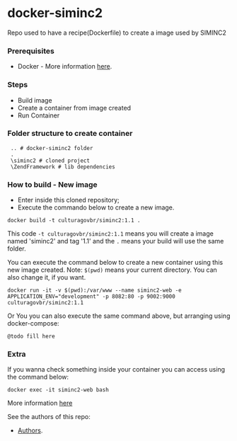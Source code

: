 # docker-siminc2

Repo used to have a recipe(Dockerfile) to create a image used by SIMINC2

### Prerequisites
* Docker - More information [here](http://pt.slideshare.net/vinnyfs89/docker-essa-baleia-vai-te-conquistar?qid=aed7b752-f313-4515-badd-f3bf811c8a35&v=&b=&from_search=1).

### Steps
* Build image
* Create a container from image created
* Run Container

### Folder structure to create container
```
 .. # docker-siminc2 folder
 .
 \siminc2 # cloned project
 \ZendFramework # lib dependencies
```

### How to build - New image
* Enter inside this cloned repository;
* Execute the commando below to create a new image.
```
docker build -t culturagovbr/siminc2:1.1 .
```

This code `-t culturagovbr/siminc2:1.1` means you will create a image named 'siminc2' and tag '1.1' and the `.` means your build will use the same folder.

You can execute the command below to create a new container using this new image created. Note: `$(pwd)` means your current directory. You can also change it, if you want.
```
docker run -it -v $(pwd):/var/www --name siminc2-web -e APPLICATION_ENV="development" -p 8082:80 -p 9002:9000 culturagovbr/siminc2:1.1
```

Or You you can also execute the same command above, but arranging using docker-compose:
```
@todo fill here
```

### Extra

If you wanna check something inside your container you can access using the command below:
```
docker exec -it siminc2-web bash
```

More information [here](https://hub.docker.com/r/culturagovbr/siminc2)

See the authors of this repo:
* [Authors](./Authors.md).
